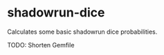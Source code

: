 shadowrun-dice
==============

Calculates some basic shadowrun dice probabilities.

TODO: Shorten Gemfile